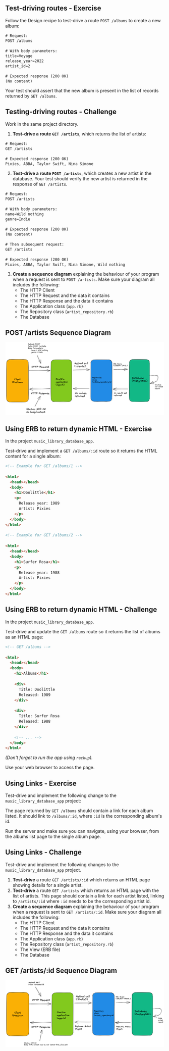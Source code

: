 ## Test-driving routes - Exercise

Follow the Design recipe to test-drive a route `POST /albums` to create a new album:

```
# Request:
POST /albums

# With body parameters:
title=Voyage
release_year=2022
artist_id=2

# Expected response (200 OK)
(No content)
```

Your test should assert that the new album is present in the list of records returned by `GET /albums`.

## Testing-driving routes - Challenge

Work in the same project directory.

1. **Test-drive a route `GET /artists`**, which returns the list of artists:
```
# Request:
GET /artists

# Expected response (200 OK)
Pixies, ABBA, Taylor Swift, Nina Simone
```

2. **Test-drive a route `POST /artists`**, which creates a new artist in the database. Your test should verify the new artist is returned in the response of `GET /artists`.

```
# Request:
POST /artists

# With body parameters:
name=Wild nothing
genre=Indie

# Expected response (200 OK)
(No content)

# Then subsequent request:
GET /artists

# Expected response (200 OK)
Pixies, ABBA, Taylor Swift, Nina Simone, Wild nothing
```

3. **Create a sequence diagram** explaining the behaviour of your program when a request is sent to `POST /artists`. Make sure your diagram all includes the following:
    * The HTTP Client
    * The HTTP Request and the data it contains
    * The HTTP Response and the data it contains
    * The Application class (`app.rb`)
    * The Repository class (`artist_repository.rb`)
    * The Database

## POST /artists Sequence Diagram

![](/post_artists_sequence_diagram.png)

## Using ERB to return dynamic HTML - Exercise

In the project `music_library_database_app`.

Test-drive and implement a `GET /albums/:id` route so it returns the HTML content for a single album:

```html
<!-- Example for GET /albums/1 -->

<html>
  <head></head>
  <body>
    <h1>Doolittle</h1>
    <p>
      Release year: 1989
      Artist: Pixies
    </p>
  </body>
</html>

<!-- Example for GET /albums/2 -->

<html>
  <head></head>
  <body>
    <h1>Surfer Rosa</h1>
    <p>
      Release year: 1988
      Artist: Pixies
    </p>
  </body>
</html>
```

## Using ERB to return dynamic HTML - Challenge

In the project `music_library_database_app`.

Test-drive and update the `GET /albums` route so it returns the list of albums as an HTML page:

```html
<!-- GET /albums -->

<html>
  <head></head>
  <body>
    <h1>Albums</h1>

    <div>
      Title: Doolittle
      Released: 1989
    </div>

    <div>
      Title: Surfer Rosa
      Released: 1988
    </div>

    <!-- ... -->
  </body>
</html>
```

_(Don't forget to run the app using `rackup`)._

Use your web browser to access the page.

## Using Links - Exercise

Test-drive and implement the following change to the `music_library_database_app` project:

The page returned by `GET /albums` should contain a link for each album listed. It should link to `/albums/:id`, where `:id` is the corresponding album's id.

Run the server and make sure you can navigate, using your browser, from the albums list page to the single album page.

## Using Links - Challenge

Test-drive and implement the following changes to the `music_library_database_app` project.

1. **Test-drive** a route `GET /artists/:id` which returns an HTML page showing details for a single artist.
2. **Test-drive** a route `GET /artists` which returns an HTML page with the list of artists. This page should contain a link for each artist listed, linking to `/artists/:id` where `:id` needs to be the corresponding artist id.
3. **Create a sequence diagram** explaining the behaviour of your program when a request is sent to `GET /artists/:id`. Make sure your diagram all includes the following:
    * The HTTP Client
    * The HTTP Request and the data it contains
    * The HTTP Response and the data it contains
    * The Application class (`app.rb`)
    * The Repository class (`artist_repository.rb`)
    * The View (ERB file)
    * The Database

## GET /artists/:id Sequence Diagram

![](/get_artists_id_sequence_diagram.png)
